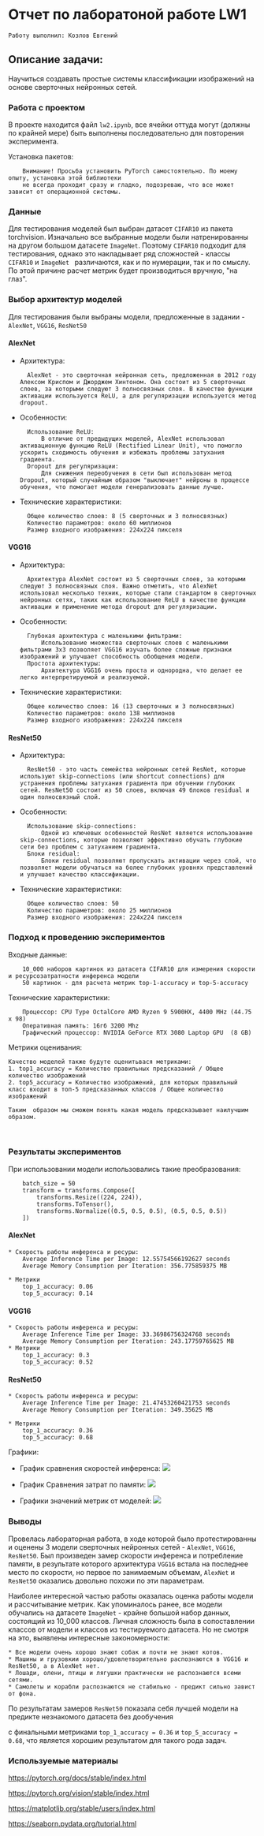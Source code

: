 # Отчет по лаборатоной работе LW1
    Работу выполнил: Козлов Евгений


## Описание задачи:
Научиться создавать простые системы классификации изображений на
основе сверточных нейронных сетей.

### Работа с проектом

В проекте находится файл `lw2.ipynb`, все ячейки оттуда могут (должны по крайней мере) быть выполнены последовательно для повторения эксперимента.

Установка пакетов:

        Внимание! Просьба установить PyTorch самостоятельно. По моему опыту, установка этой библиотеки 
        не всегда проходит сразу и гладко, подозреваю, что все может зависит от операционной системы.


### Данные

Для тестирования моделей был выбран датасет `CIFAR10` из пакета torchvision.
Изначально все выбранные модели были натренированны на другом большом датасете `ImageNet`.
Поэтому `CIFAR10` подходит для тестирования, однако это накладывает ряд сложностей - классы `CIFAR10` и `ImageNet ` различаются, как и по нумерации, так и по смыслу. По этой причине расчет метрик будет производиться вручную,
"на глаз".

### Выбор архитектур моделей

Для тестирования были выбраны модели, предложенные в задании - `AlexNet`, `VGG16`, `ResNet50`

#### AlexNet
* Архитектура: 

        AlexNet - это сверточная нейронная сеть, предложенная в 2012 году Алексом Криспом и Джорджем Хинтоном. Она состоит из 5 сверточных слоев, за которыми следуют 3 полносвязных слоя. В качестве функции активации используется ReLU, а для регуляризации используется метод dropout.
* Особенности:

        Использование ReLU: 
            В отличие от предыдущих моделей, AlexNet использовал активационную функцию ReLU (Rectified Linear Unit), что помогло ускорить сходимость обучения и избежать проблемы затухания градиента.
        Dropout для регуляризации: 
            Для снижения переобучения в сети был использован метод Dropout, который случайным образом "выключает" нейроны в процессе обучения, что помогает модели генерализовать данные лучше.

* Технические характеристики:

        Общее количество слоев: 8 (5 сверточных и 3 полносвязных)
        Количество параметров: около 60 миллионов
        Размер входного изображения: 224x224 пикселя

#### VGG16
* Архитектура: 

        Архитектура AlexNet состоит из 5 сверточных слоев, за которыми следуют 3 полносвязных слоя. Важно отметить, что AlexNet использовал несколько техник, которые стали стандартом в сверточных нейронных сетях, таких как использование ReLU в качестве функции активации и применение метода dropout для регуляризации.
    
* Особенности:

        Глубокая архитектура с маленькими фильтрами: 
            Использование множества сверточных слоев с маленькими фильтрами 3x3 позволяет VGG16 изучать более сложные признаки изображений и улучшает способность обобщения модели.
        Простота архитектуры: 
            Архитектура VGG16 очень проста и однородна, что делает ее легко интерпретируемой и реализуемой.

* Технические характеристики:

        Общее количество слоев: 16 (13 сверточных и 3 полносвязных)
        Количество параметров: около 138 миллионов
        Размер входного изображения: 224x224 пикселя

#### ResNet50

* Архитектура: 

        ResNet50 - это часть семейства нейронных сетей ResNet, которые используют skip-connections (или shortcut connections) для устранения проблемы затухания градиента при обучении глубоких сетей. ResNet50 состоит из 50 слоев, включая 49 блоков residual и один полносвязный слой.

* Особенности:

        Использование skip-connections: 
            Одной из ключевых особенностей ResNet является использование skip-connections, которые позволяют эффективно обучать глубокие сети без проблем с затуханием градиента.
        Блоки residual: 
            Блоки residual позволяют пропускать активации через слой, что позволяет модели обучаться на более глубоких уровнях представлений и улучшает качество классификации.

* Технические характеристики:

        Общее количество слоев: 50
        Количество параметров: около 25 миллионов
        Размер входного изображения: 224x224 пикселя


### Подход к проведению экспериментов

Входные данные: 

        10_000 наборов картинок из датасета CIFAR10 для измерения скорости и ресурсозатратности инференса модели
        50 картинок - для расчета метрик top-1-accuracy и top-5-accuracy


Технические характеристики:

        Процессор: CPU Type	OctalCore AMD Ryzen 9 5900HX, 4400 MHz (44.75 x 98)
        Оперативная память: 16гб 3200 Mhz
        Графический процессор: NVIDIA GeForce RTX 3080 Laptop GPU  (8 GB)

Метрики оценивания:

    Качество моделей также будуте оценитьвася метриками:
    1. top1_accuracy = Количество правильных предсказаний / Общее количество изображений
    2. top5_accuracy = Количество изображений, для которых правильный класс входит в топ-5 предсказанных классов / Общее количество изображений

    Таким  образом мы сможем понять какая модель предсказывает наилучшим образом.
​

### Результаты экспериментов

При использовании модели использовались такие преобразования:

        batch_size = 50
        transform = transforms.Compose([
            transforms.Resize((224, 224)),
            transforms.ToTensor(),
            transforms.Normalize((0.5, 0.5, 0.5), (0.5, 0.5, 0.5))
        ])


#### AlexNet

    * Скорость работы инференса и ресуры: 
        Average Inference Time per Image: 12.55754566192627 seconds
        Average Memory Consumption per Iteration: 356.775859375 MB

    * Метрики
        top_1_accuracy: 0.06
        top_5_accuracy: 0.14
#### VGG16

    * Скорость работы инференса и ресуры: 
        Average Inference Time per Image: 33.36986756324768 seconds
        Average Memory Consumption per Iteration: 243.17759765625 MB
    * Метрики
        top_1_accuracy: 0.3
        top_5_accuracy: 0.52

#### ResNet50

    * Скорость работы инференса и ресуры: 
        Average Inference Time per Image: 21.47453260421753 seconds
        Average Memory Consumption per Iteration: 349.35625 MB

    * Метрики
        top_1_accuracy: 0.36
        top_5_accuracy: 0.68


Графики:
* График сравнения скоростей инференса:
    <img src="/speed_comp.png">

* График Сравнения затрат по памяти:
    <img src="/mem_comp.png">

* Графики значений метрик от моделей:
    <img src="/stat_plot.png">

### Выводы

Провелась лабораторная работа, в ходе которой было протестированны и оценены 3 модели сверточных нейронных сетей - `AlexNet`, `VGG16`, `ResNet50`. Был произведен замер скорости инференса и потребление памяти, в результате которого архитектура `VGG16` встала на последнее место по скорости, но первое по занимаемым объемам, `AlexNet` и `ResNet50` оказались довольно похожи по эти параметрам.

Наиболее интересной частью работы оказалась оценка работы модели и рассчитывание метрик. Как упоминалось ранее, все модели обучались на датасете `ImageNet` - крайне большой набор данных, состоящий из 10_000 классов. Личная сложность была в сопоставлении классов от модели и классов из тестируемого датасета. Но не смотря на это, выявлены интересные закономерности:

    * Все модели очень хорошо знают собак и почти не знают котов.
    * Машины и грузовкии хорошо/удовлетворительно распознаются в VGG16 и ResNet50, а в AlexNet нет.
    * Лошади, олени, птицы и лягушки практически не распознаются всеми сетями.
    * Самолеты и корабли распознаются не стабильно - предикт сильно завист от фона.

По результатам замеров `ResNet50` показала себя лучшей модели на предикте незнакомого датасета без дообучения

с финальными метриками `top_1_accuracy = 0.36` и `top_5_accuracy = 0.68`, что является хорошим результатом для такого рода задач.


### Используемые материалы
https://pytorch.org/docs/stable/index.html

https://pytorch.org/vision/stable/index.html

https://matplotlib.org/stable/users/index.html

https://seaborn.pydata.org/tutorial.html
